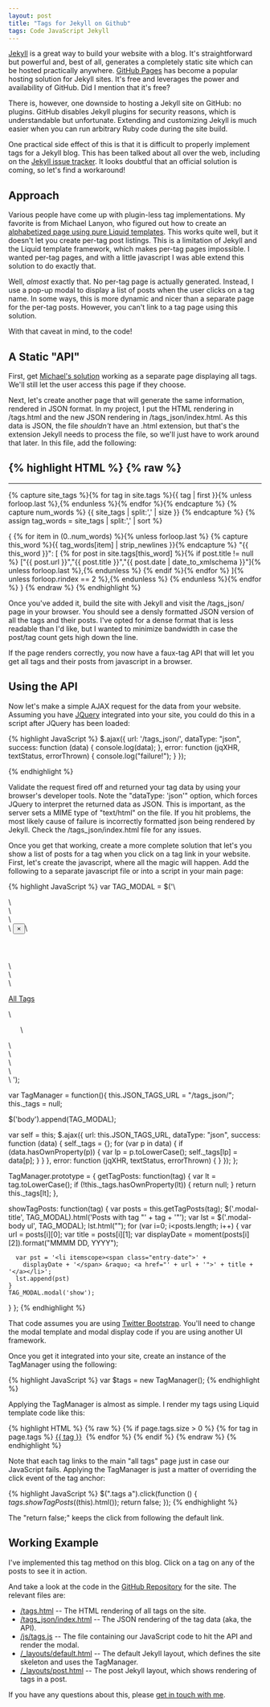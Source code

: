 ```yaml
---
layout: post
title: "Tags for Jekyll on Github"
tags: Code JavaScript Jekyll
---
```


[Jekyll](http://jekyllrb.com/) is a great way to build your website with a blog. It's straightforward
but powerful and, best of all, generates a completely static site which can be hosted practically anywhere.
[GitHub Pages](http://pages.github.com/) has become a popular hosting solution for Jekyll sites. It's
free and leverages the power and availability of GitHub. Did I mention that it's free?

There is, however, one downside to hosting a Jekyll site on GitHub: no plugins. GitHub disables Jekyll
plugins for security reasons, which is understandable but unfortunate. Extending and customizing Jekyll
is much easier when you can run arbitrary Ruby code during the site build.

One practical side effect of this is that it is difficult to properly implement tags
for a Jekyll blog. This has been talked about all over the web, including on the
[Jekyll issue tracker](https://github.com/jekyll/jekyll/issues/867). It looks doubtful that
an official solution is coming, so let's find a workaround!

<!-- more -->

## Approach

Various people have come up with plugin-less tag implementations. My favorite is from Michael Lanyon,
who figured out how to create an 
[alphabetized page using pure Liquid templates](http://blog.lanyonm.org/articles/2013/11/21/alphabetize-jekyll-page-tags-pure-liquid.html). 
This works quite well, but it doesn't let you create per-tag post listings. This is a limitation of
Jekyll and the Liquid template framework, which makes per-tag pages impossible. I wanted per-tag pages,
and with a little javascript I was able extend this solution to do exactly that.

Well, *almost* exactly that. No per-tag page is actually generated. Instead, I use a pop-up modal to
display a list of posts when the user clicks on a tag name. In some ways, this is more dynamic and nicer
than a separate page for the per-tag posts. However, you can't link to a tag page using this solution.

With that caveat in mind, to the code!


## A Static "API"

First, get [Michael's solution](http://blog.lanyonm.org/articles/2013/11/21/alphabetize-jekyll-page-tags-pure-liquid.html)
working as a separate page displaying all tags. We'll still let the user access this page if they choose.

Next, let's create another page that will generate the same information, rendered in JSON format.
In my project, I put the HTML rendering in /tags.html and the new JSON rendering in
/tags_json/index.html. As this data is JSON, the file *shouldn't* have an .html extension, but that's
the extension Jekyll needs to process the file, so we'll just have to work around that later. In this file,
add the following:

{% highlight HTML %}
{% raw %}
---
---

{% capture site_tags %}{% for tag in site.tags %}{{ tag | first }}{% unless forloop.last %},{% endunless %}{% endfor %}{% endcapture %}
{% capture num_words %}
  {{ site_tags | split:',' | size }}
{% endcapture %}
{% assign tag_words = site_tags | split:',' | sort %}

{
{% for item in (0..num_words) %}{% unless forloop.last %}
  {% capture this_word %}{{ tag_words[item] | strip_newlines }}{% endcapture %}
  "{{ this_word }}": [
    {% for post in site.tags[this_word] %}{% if post.title != null %}
    ["{{ post.url }}","{{ post.title }}","{{ post.date | date_to_xmlschema }}"]{% unless forloop.last %},{% endunless %}
    {% endif %}{% endfor %}
  ]{% unless forloop.rindex == 2 %},{% endunless %}
{% endunless %}{% endfor %}
}
{% endraw %}
{% endhighlight %}

Once you've added it, build the site with Jekyll and visit the /tags_json/ page in your
browser. You should see a densly formatted JSON version of all the tags and their posts.
I've opted for a dense format that is less readable than I'd like, but I wanted to minimize
bandwidth in case the post/tag count gets high down the line.

If the page renders correctly, you now have a faux-tag API that will let you get all tags
and their posts from javascript in a browser.


## Using the API

Now let's make a simple AJAX request for the data from your website. Assuming you have 
[JQuery](http://jquery.com/) integrated into your site, you could do this in a script after
JQuery has been loaded:

{% highlight JavaScript %}
$.ajax({
  url: '/tags_json/',
  dataType: "json",
  success: function (data) {
    console.log(data);
  },
  error: function (jqXHR, textStatus, errorThrown) {
    console.log("failure!");
  }
});

{% endhighlight %}

Validate the request fired off and returned your tag data by using your browser's 
developer tools. Note the "dataType: 'json'" option, which forces JQuery to interpret
the returned data as JSON. This is important, as the server sets a MIME type of 
"text/html" on the file. If you hit problems, the most likely cause of failure is 
incorrectly formatted json being rendered by Jekyll. Check the /tags_json/index.html 
file for any issues.

Once you get that working, create a more complete solution that let's you show a list
of posts for a tag when you click on a tag link in your website. First, let's create
the javascript, where all the magic will happen. Add the following to a separate
javascript file or into a script in your main page:

{% highlight JavaScript %}
var TAG_MODAL = $('\
<div id="tag-post-list-modal" class="modal fade" tabindex="-1">\
  <div class="modal-dialog">\
    <div class="modal-content">\
      <div class="modal-header">\
        <button type="button" class="close" data-dismiss="modal" aria-hidden="true">&times;</button>\
        <h4 class="modal-title">&nbsp;</h4>\
      </div>\
      <div class="modal-body">\
        <p><a href="/tags.html">All Tags</a></p>\
        <ul class="modal-tag-list">\
        </ul>\
      </div>\
    </div>\
  </div>\
</div>\
');

var TagManager = function(){
  this.JSON_TAGS_URL = "/tags_json/";
  this._tags = null;

  $('body').append(TAG_MODAL);

  var self = this;
  $.ajax({
    url: this.JSON_TAGS_URL,
    dataType: "json",
    success: function (data) {
      self._tags = {};
      for (var p in data) {
        if (data.hasOwnProperty(p)) {
          var lp = p.toLowerCase();
          self._tags[lp] = data[p];
        }
      }
    },
    error: function (jqXHR, textStatus, errorThrown) {
    }
  });
};

TagManager.prototype = {
  getTagPosts: function(tag) {
    var lt = tag.toLowerCase();
    if (!this._tags.hasOwnProperty(lt)) {
      return null;
    }
    return this._tags[lt];
  },

  showTagPosts: function(tag) {
    var posts = this.getTagPosts(tag);
    $('.modal-title', TAG_MODAL).html('Posts with tag "' + tag + '"');
    var lst = $('.modal-body ul', TAG_MODAL);
    lst.html("");
    for (var i=0; i<posts.length; i++) {
      var url = posts[i][0];
      var title = posts[i][1];
      var displayDate = moment(posts[i][2]).format("MMMM DD, YYYY");

      var pst = '<li itemscope><span class="entry-date">' +
        displayDate + '</span> &raquo; <a href="' + url + '">' + title + '</a></li>';
      lst.append(pst)
    }
    TAG_MODAL.modal('show');
  }
};
{% endhighlight %}

That code assumes you are using [Twitter Bootstrap](http://getbootstrap.com/). You'll
need to change the modal template and modal display code if you are using another UI
framework.

Once you get it integrated into your site, create an instance of the TagManager
using the following:

{% highlight JavaScript %}
var $tags = new TagManager();
{% endhighlight %}

Applying the TagManager is almost as simple. I render my tags using Liquid template
code like this:

{% highlight HTML %}
{% raw %}
{% if page.tags.size > 0 %}
<span class="tags">
  {% for tag in page.tags %}
    <a href="/tags.html#{{tag}}">{{ tag }}</a>&nbsp;
  {% endfor %}
</span>
{% endif %}
{% endraw %}
{% endhighlight %}

Note that each tag links to the main "all tags" page just in case our JavaScript fails. 
Applying the TagManager is just a matter of overriding the click event of the tag anchor:

{% highlight JavaScript %}
$(".tags a").click(function () {
  $tags.showTagPosts($(this).html());
  return false;
});
{% endhighlight %}

The "return false;" keeps the click from following the default link.



## Working Example

I've implemented this tag method on this blog. Click on a tag on any of the posts to see it in action.

And take a look at the code in the 
[GitHub Repository]() for the site. The relevant
files are:

* [/tags.html](https://github.com/mrtrumbe/mrtrumbe.github.io/blob/master/tags.html)
    -- The HTML rendering of all tags on the site.
* [/tags_json/index.html](https://github.com/mrtrumbe/mrtrumbe.github.io/blob/master/tags_json/index.html)
    -- The JSON rendering of the tag data (aka, the API).
* [/js/tags.js](https://github.com/mrtrumbe/mrtrumbe.github.io/blob/master/js/tags.js)
    -- The file containing our JavaScript code to hit the API and render the modal.
* [/_layouts/default.html](https://github.com/mrtrumbe/mrtrumbe.github.io/blob/master/_layouts/default.html)
    -- The default Jekyll layout, which defines the site skeleton and uses the TagManager.
* [/_layouts/post.html](https://github.com/mrtrumbe/mrtrumbe.github.io/blob/master/_layouts/post.html)
    -- The post Jekyll layout, which shows rendering of tags in a post.

If you have any questions about this, please [get in touch with me](/#connect).

